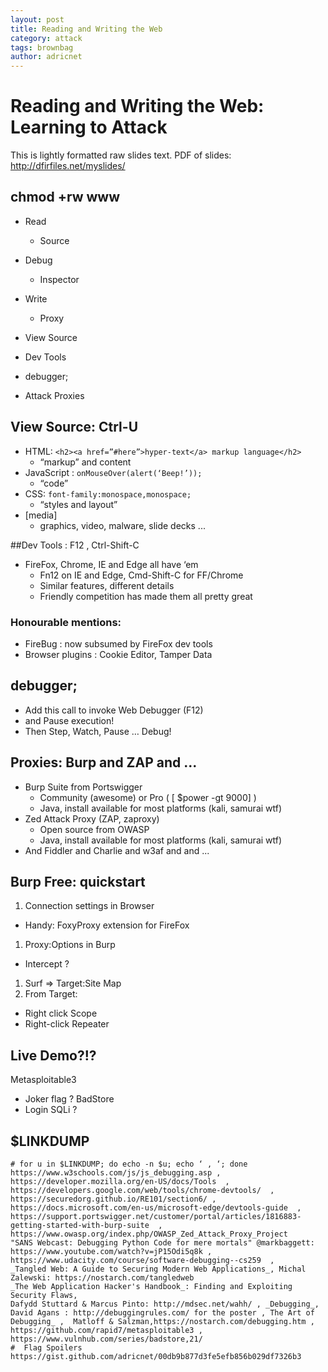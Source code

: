 ```yaml
---
layout: post
title: Reading and Writing the Web
category: attack
tags: brownbag
author: adricnet
---
```


# Reading and Writing the Web: Learning to Attack

This is lightly formatted raw slides text. PDF of slides: http://dfirfiles.net/myslides/

## chmod +rw www

* Read
  * Source
* Debug
  * Inspector
* Write
  * Proxy

* View Source
* Dev Tools
* debugger;
* Attack Proxies

## View Source: Ctrl-U

* HTML: ```<h2><a href=”#here”>hyper-text</a> markup language</h2>```
  * “markup” and content
* JavaScript : ```onMouseOver(alert(‘Beep!’));```
  * “code”
* CSS: ```font-family:monospace,monospace;```
  * “styles and layout”
* [media]
  * graphics, video, malware, slide decks ...

##Dev Tools : F12 , Ctrl-Shift-C

* FireFox, Chrome, IE and Edge all have ‘em
  * Fn12 on IE and Edge, Cmd-Shift-C for FF/Chrome
  * Similar features, different details
  * Friendly competition has made them all pretty great

### Honourable mentions:

* FireBug : now subsumed by FireFox dev tools
* Browser plugins : Cookie Editor, Tamper Data

## debugger;

*  Add this call to invoke Web Debugger (F12)
  * and Pause execution!
* Then Step, Watch, Pause … Debug!

## Proxies: Burp and ZAP and ...	
* Burp Suite from Portswigger
  * Community (awesome) or Pro (  [ $power -gt 9000] )
  * Java, install available for most platforms (kali, samurai wtf)
* Zed Attack Proxy (ZAP, zaproxy)
  * Open source from OWASP
  * Java, install available for most platforms (kali, samurai wtf)
* And Fiddler and Charlie and w3af and and ...

## Burp Free: quickstart
1. Connection settings in Browser
  * Handy: FoxyProxy extension for FireFox
1. Proxy:Options in Burp
  * Intercept ?
1. Surf => Target:Site Map  
1. From Target:
  * Right click Scope
  * Right-click Repeater

## Live Demo?!?
Metasploitable3
* Joker flag ?
BadStore
*  Login SQLi ?

## $LINKDUMP
```
# for u in $LINKDUMP; do echo -n $u; echo ‘ , ‘; done
https://www.w3schools.com/js/js_debugging.asp , https://developer.mozilla.org/en-US/docs/Tools  , https://developers.google.com/web/tools/chrome-devtools/  , https://securedorg.github.io/RE101/section6/ ,  https://docs.microsoft.com/en-us/microsoft-edge/devtools-guide  ,
https://support.portswigger.net/customer/portal/articles/1816883-getting-started-with-burp-suite  , https://www.owasp.org/index.php/OWASP_Zed_Attack_Proxy_Project 
"SANS Webcast: Debugging Python Code for mere mortals" @markbaggett: https://www.youtube.com/watch?v=jP15Odi5q8k , https://www.udacity.com/course/software-debugging--cs259  ,
_Tangled Web: A Guide to Securing Modern Web Applications_, Michal Zalewski: https://nostarch.com/tangledweb 
_The Web Application Hacker's Handbook_: Finding and Exploiting Security Flaws, 
Dafydd Stuttard & Marcus Pinto: http://mdsec.net/wahh/ , _Debugging_, David Agans : http://debuggingrules.com/ for the poster , The Art of Debugging_ ,  Matloff & Salzman,https://nostarch.com/debugging.htm , https://github.com/rapid7/metasploitable3 , https://www.vulnhub.com/series/badstore,21/ 
#  Flag Spoilers
https://gist.github.com/adricnet/00db9b877d3fe5efb856b029df7326b3 
```
